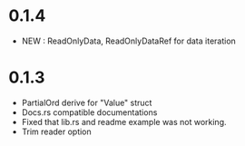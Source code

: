 # 0.1.4

- NEW : ReadOnlyData, ReadOnlyDataRef for data iteration

# 0.1.3

- PartialOrd derive for "Value" struct
- Docs.rs compatible documentations
- Fixed that lib.rs and readme example was not working.
- Trim reader option
